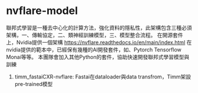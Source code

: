 # nvflare-model

聯邦式學習是一種去中心化的計算方法，強化資料的隱私性，此架構包含三種必須架構，一、傳輸協定，二、類神經訓練模型，三、模型整合流程。
在開源套件上，Nvidia提供一個架構 https://nvflare.readthedocs.io/en/main/index.html
在nvidia提供的範本中，已經保有幾種的AI開發套件，如、Pytorch Tensorflow Monai等等。
本團隊會加入其他Python的套件，協助快速開發聯邦式學習模型與訓練
1. timm_fastaiCXR-nvflare: Fastai在dataloader與data transfrom，Timm架設pre-trained模型
